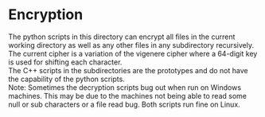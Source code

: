 Encryption
========
The python scripts in this directory can encrypt all files in the current
working directory as well as any other files in any subdirectory recursively.
The current cipher is a variation of the vigenere cipher where a 64-digit key
is used for shifting each character.
<br>
The C++ scripts in the subdirectories are the prototypes and do not have the
capability of the python scripts.
<br>
Note: Sometimes the decryption scripts bug out when run on Windows machines.
This may be due to the machines not being able to read some null or sub
characters or a file read bug. Both scripts run fine on Linux.

